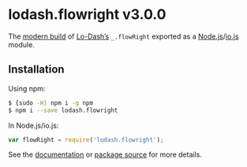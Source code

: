 # lodash.flowright v3.0.0

The [modern build](https://github.com/lodash/lodash/wiki/Build-Differences) of [Lo-Dash’s](https://lodash.com/) `_.flowRight` exported as a [Node.js](http://nodejs.org/)/[io.js](https://iojs.org/) module.

## Installation

Using npm:

```bash
$ {sudo -H} npm i -g npm
$ npm i --save lodash.flowright
```

In Node.js/io.js:

```js
var flowRight = require('lodash.flowright');
```

See the [documentation](https://lodash.com/docs#flowRight) or [package source](https://github.com/lodash/lodash/blob/3.0.0-npm-packages/lodash.flowright) for more details.
